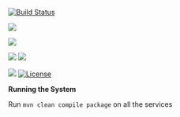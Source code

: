 [![Build Status](https://travis-ci.org/stackroute/ibm-wave3-plasma.svg?branch=v1.0.1)](https://travis-ci.org/stackroute/ibm-wave3-plasma)

![](https://img.shields.io/codecov/c/github/stackroute/ibm-wave3-plasma.svg?style=flat)

![](https://img.shields.io/snyk/vulnerabilities/github/stackroute/ibm-wave3-plasma.svg?style=popout)

![](https://img.shields.io/github/contributors/stackroute/ibm-wave3-plasma.svg?style=popout)
![](https://img.shields.io/github/last-commit/stackroute/ibm-wave3-plasma.svg?style=popout)

![](https://img.shields.io/github/repo-size/stackroute/ibm-wave3-plasma.svg?style=popout)
[![License](https://img.shields.io/badge/License-Apache%202.0-blue.svg)](https://opensource.org/licenses/Apache-2.0)



****Running the System****

Run ```mvn clean compile package``` on all the services
